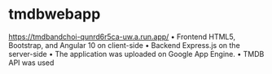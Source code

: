 # tmdbwebapp

https://tmdbandchoi-qunrd6r5ca-uw.a.run.app/
• Frontend
HTML5, Bootstrap, and Angular 10 on client-side
• Backend
Express.js on the server-side
• The application was uploaded on Google App Engine.
• TMDB API was used
